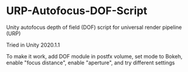 # URP-Autofocus-DOF-Script
Unity autofocus depth of field (DOF) script for universal render pipeline (URP)

Tried in Unity 2020.1.1

To make it work, add DOF module in postfx volume, set mode to Bokeh, enable "focus distance", enable "aperture", and try different settings
